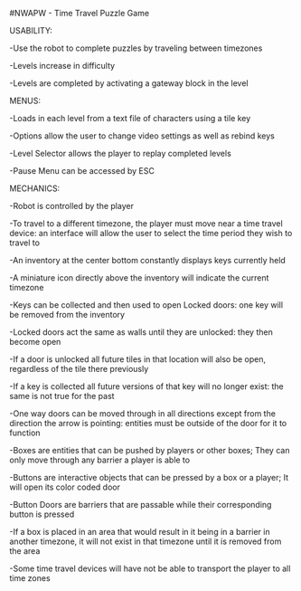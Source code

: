 #NWAPW - Time Travel Puzzle Game


USABILITY:

-Use the robot to complete puzzles by traveling between timezones

-Levels increase in difficulty

-Levels are completed by activating a gateway block in the level


MENUS:

-Loads in each level from a text file of characters using a tile key

-Options allow the user to change video settings as well as rebind keys

-Level Selector allows the player to replay completed levels

-Pause Menu can be accessed by ESC


MECHANICS:

-Robot is controlled by the player

-To travel to a different timezone, the player must move near a time travel device: an interface will allow the user to select the time period they wish to travel to

-An inventory at the center bottom constantly displays keys currently held

-A miniature icon directly above the inventory will indicate the current timezone

-Keys can be collected and then used to open Locked doors: one key will be removed from the inventory

-Locked doors act the same as walls until they are unlocked: they then become open

-If a door is unlocked all future tiles in that location will also be open, regardless of the tile there previously

-If a key is collected all future versions of that key will no longer exist: the same is not true for the past

-One way doors can be moved through in all directions except from the direction the arrow is pointing: entities must be outside of the door for it to function

-Boxes are entities that can be pushed by players or other boxes; They can only move through any barrier a player is able to

-Buttons are interactive objects that can be pressed by a box or a player; It will open its color coded door

-Button Doors are barriers that are passable while their corresponding button is pressed

-If a box is placed in an area that would result in it being in a barrier in another timezone, it will not exist in that timezone until it is removed from the area

-Some time travel devices will have not be able to transport the player to all time zones
